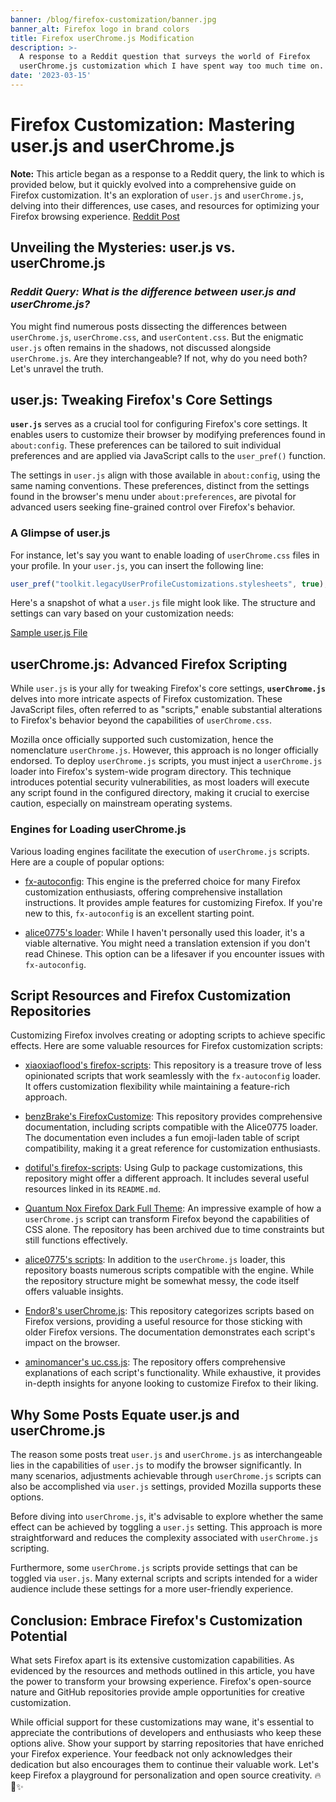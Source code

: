 ```yaml
---
banner: /blog/firefox-customization/banner.jpg
banner_alt: Firefox logo in brand colors
title: Firefox userChrome.js Modification
description: >-
  A response to a Reddit question that surveys the world of Firefox
  userChrome.js customization which I have spent way too much time on.
date: '2023-03-15'
---
```

# Firefox Customization: Mastering user.js and userChrome.js

**Note:** This article began as a response to a Reddit query, the link to which is provided below, but it quickly evolved into a comprehensive guide on Firefox customization. It's an exploration of `user.js` and `userChrome.js`, delving into their differences, use cases, and resources for optimizing your Firefox browsing experience. [Reddit Post](https://www.reddit.com/r/FirefoxCSS/comments/x04k1b/what_is_the_difference_between_userjs_and/)

## Unveiling the Mysteries: user.js vs. userChrome.js

### *Reddit Query: What is the difference between user.js and userChrome.js?*

You might find numerous posts dissecting the differences between `userChrome.js`, `userChrome.css`, and `userContent.css`. But the enigmatic `user.js` often remains in the shadows, not discussed alongside `userChrome.js`. Are they interchangeable? If not, why do you need both? Let's unravel the truth.

## user.js: Tweaking Firefox's Core Settings

**`user.js`** serves as a crucial tool for configuring Firefox's core settings. It enables users to customize their browser by modifying preferences found in `about:config`. These preferences can be tailored to suit individual preferences and are applied via JavaScript calls to the `user_pref()` function.

The settings in `user.js` align with those available in `about:config`, using the same naming conventions. These preferences, distinct from the settings found in the browser's menu under `about:preferences`, are pivotal for advanced users seeking fine-grained control over Firefox's behavior.

### A Glimpse of user.js

For instance, let's say you want to enable loading of `userChrome.css` files in your profile. In your `user.js`, you can insert the following line:
```javascript
user_pref("toolkit.legacyUserProfileCustomizations.stylesheets", true);
```

Here's a snapshot of what a `user.js` file might look like. The structure and settings can vary based on your customization needs:

[Sample user.js File](https://github.com/Thomashighbaugh/firefox/blob/master/user.js)

## userChrome.js: Advanced Firefox Scripting

While `user.js` is your ally for tweaking Firefox's core settings, **`userChrome.js`** delves into more intricate aspects of Firefox customization. These JavaScript files, often referred to as "scripts," enable substantial alterations to Firefox's behavior beyond the capabilities of `userChrome.css`.

Mozilla once officially supported such customization, hence the nomenclature `userChrome.js`. However, this approach is no longer officially endorsed. To deploy `userChrome.js` scripts, you must inject a `userChrome.js` loader into Firefox's system-wide program directory. This technique introduces potential security vulnerabilities, as most loaders will execute any script found in the configured directory, making it crucial to exercise caution, especially on mainstream operating systems.

### Engines for Loading userChrome.js

Various loading engines facilitate the execution of `userChrome.js` scripts. Here are a couple of popular options:

- [fx-autoconfig](https://github.com/MrOtherGuy/fx-autoconfig): This engine is the preferred choice for many Firefox customization enthusiasts, offering comprehensive installation instructions. It provides ample features for customizing Firefox. If you're new to this, `fx-autoconfig` is an excellent starting point.

- [alice0775's loader](https://github.com/alice0775/userChrome.js): While I haven't personally used this loader, it's a viable alternative. You might need a translation extension if you don't read Chinese. This option can be a lifesaver if you encounter issues with `fx-autoconfig`.

## Script Resources and Firefox Customization Repositories

Customizing Firefox involves creating or adopting scripts to achieve specific effects. Here are some valuable resources for Firefox customization scripts:

- [xiaoxiaoflood's firefox-scripts](https://github.com/xiaoxiaoflood/firefox-scripts): This repository is a treasure trove of less opinionated scripts that work seamlessly with the `fx-autoconfig` loader. It offers customization flexibility while maintaining a feature-rich approach.

- [benzBrake's FirefoxCustomize](https://github.com/benzBrake/FirefoxCustomize): This repository provides comprehensive documentation, including scripts compatible with the Alice0775 loader. The documentation even includes a fun emoji-laden table of script compatibility, making it a great reference for customization enthusiasts.

- [dotiful's firefox-scripts](https://github.com/dotiful/firefox-scripts): Using Gulp to package customizations, this repository might offer a different approach. It includes several useful resources linked in its `README.md`.

- [Quantum Nox Firefox Dark Full Theme](https://github.com/Izheil/Quantum-Nox-Firefox-Dark-Full-Theme): An impressive example of how a `userChrome.js` script can transform Firefox beyond the capabilities of CSS alone. The repository has been archived due to time constraints but still functions effectively.

- [alice0775's scripts](https://github.com/alice0775/userChrome.js): In addition to the `userChrome.js` loader, this repository boasts numerous scripts compatible with the engine. While the repository structure might be somewhat messy, the code itself offers valuable insights.

- [Endor8's userChrome.js](https://github.com/Endor8/userChrome.js): This repository categorizes scripts based on Firefox versions, providing a useful resource for those sticking with older Firefox versions. The documentation demonstrates each script's impact on the browser.

- [aminomancer's uc.css.js](https://github.com/aminomancer/uc.css.js): The repository offers comprehensive explanations of each script's functionality. While exhaustive, it provides in-depth insights for anyone looking to customize Firefox to their liking.

## Why Some Posts Equate user.js and userChrome.js

The reason some posts treat `user.js` and `userChrome.js` as interchangeable lies in the capabilities of `user.js` to modify the browser significantly. In many scenarios, adjustments achievable through `userChrome.js` scripts can also be accomplished via `user.js` settings, provided Mozilla supports these options.

Before diving into `userChrome.js`, it's advisable to explore whether the same effect can be achieved by toggling a `user.js` setting. This approach is more straightforward and reduces the complexity associated with `userChrome.js` scripting.

Furthermore, some `userChrome.js` scripts provide settings that can be toggled via `user.js`. Many external scripts and scripts intended for a wider audience include these settings for a more user-friendly experience.

## Conclusion: Embrace Firefox's Customization Potential

What sets Firefox apart is its extensive customization capabilities. As evidenced by the resources and methods outlined in this article, you have the power to transform your browsing experience. Firefox's open-source nature and GitHub repositories provide ample opportunities for creative customization.

While official support for these customizations may wane, it's essential to appreciate the contributions of developers and enthusiasts who keep these options alive. Show your support by starring repositories that have enriched your Firefox experience. Your feedback not only acknowledges their dedication but also encourages them to continue their valuable work. Let's keep Firefox a playground for personalization and open source creativity. 🔥🦊✨
